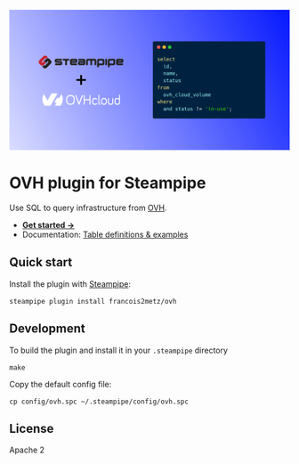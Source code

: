 ![Steampipe + OVH](docs/ovh-social-graphic.png)

# OVH plugin for Steampipe

Use SQL to query infrastructure from [OVH][].

- **[Get started →](docs/index.md)**
- Documentation: [Table definitions & examples](docs/tables)

## Quick start

Install the plugin with [Steampipe][]:

    steampipe plugin install francois2metz/ovh

## Development

To build the plugin and install it in your `.steampipe` directory

    make

Copy the default config file:

    cp config/ovh.spc ~/.steampipe/config/ovh.spc

## License

Apache 2

[steampipe]: https://steampipe.io
[ovh]: https://www.ovhcloud.com/fr/
